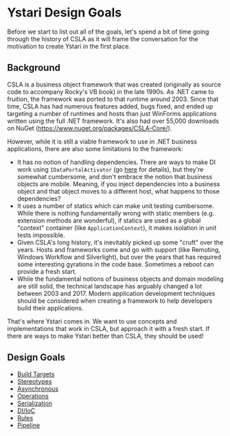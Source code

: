 # Ystari Design Goals

Before we start to list out all of the goals, let's spend a bit of time going through the history of CSLA as it will frame the conversation for the motivation to create Ystari in the first place.

## Background

CSLA is a business object framework that was created (originally as source code to accompany Rocky's VB book) in the late 1990s. As .NET came to fruition, the framework was ported to that runtime around 2003. Since that time, CSLA has had numerous features added, bugs fixed, and ended up targeting a number of runtimes and hosts than just WinForms applications written using the full .NET framework. It's also had over 55,000 downloads on NuGet (https://www.nuget.org/packages/CSLA-Core/). 

However, while it is still a viable framework to use in .NET business applications, there are also some limitations to the framework:

* It has no notion of handling dependencies. There are ways to make DI work using `IDataPortalActivator` (go [here](https://magenic.com/thinking/abstractions-in-csla) for details), but they're somewhat cumbersome, and don't embrace the notion that business objects are mobile. Meaning, if you inject dependencies into a business object and that object moves to a different host, what happens to those dependencies?
* It uses a number of statics which can make unit testing cumbersome. While there is nothing fundamentally wrong with static members (e.g. extension methods are wonderful), if statics are used as a global "context" container (like `ApplicationContext`), it makes isolation in unit tests impossible.
* Given CSLA's long history, it's inevitably picked up some "cruft" over the years. Hosts and frameworks come and go with support (like Remoting, Windows Workflow and Silverlight), but over the years that has required some interesting gyrations in the code base. Sometimes a reboot can provide a fresh start.
* While the fundamental notions of business objects and domain modeling are still solid, the technical landscape has arguably changed a lot between 2003 and 2017. Modern application development techniques should be considered when creating a framework to help developers build their applications.

That's where Ystari comes in. We want to use concepts and implementations that work in CSLA, but approach it with a fresh start. If there are ways to make Ystari better than CSLA, they should be used!

## Design Goals

* [Build Targets](build_targets.md)
* [Stereotypes](stereotypes.md)
* [Asynchronous](asynchronous.md)
* [Operations](operations.md)
* [Serialization](serialization.md)
* [DI/IoC](dependency_injection.md)
* [Rules](rules.md)
* [Pipeline](rules.md)